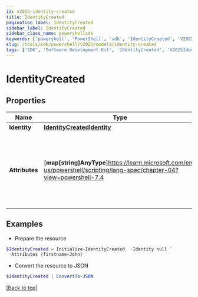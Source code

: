```yaml
---
id: v2025-identity-created
title: IdentityCreated
pagination_label: IdentityCreated
sidebar_label: IdentityCreated
sidebar_class_name: powershellsdk
keywords: ['powershell', 'PowerShell', 'sdk', 'IdentityCreated', 'V2025IdentityCreated'] 
slug: /tools/sdk/powershell/v2025/models/identity-created
tags: ['SDK', 'Software Development Kit', 'IdentityCreated', 'V2025IdentityCreated']
---
```



# IdentityCreated

## Properties

Name | Type | Description | Notes
------------ | ------------- | ------------- | -------------
**Identity** | [**IdentityCreatedIdentity**](identity-created-identity) |  | [required]
**Attributes** | [**map[string]AnyType**]https://learn.microsoft.com/en-us/powershell/scripting/lang-spec/chapter-04?view=powershell-7.4 | The attributes assigned to the identity. Attributes are determined by the identity profile. | [required]

## Examples

- Prepare the resource
```powershell
$IdentityCreated = Initialize-IdentityCreated  -Identity null `
 -Attributes {firstname=John}
```

- Convert the resource to JSON
```powershell
$IdentityCreated | ConvertTo-JSON
```


[[Back to top]](#) 

